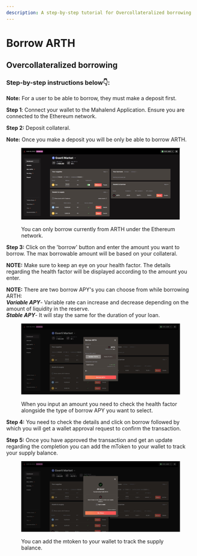 ```yaml
---
description: A step-by-step tutorial for Overcollateralized borrowing
---
```


# Borrow ARTH

## Overcollateralized borrowing

### **Step-by-step instructions below👇:**

**Note:** For a user to be able to borrow, they must make a deposit first.

**Step 1**: Connect your wallet to the Mahalend Application. Ensure you are connected to the Ethereum network.&#x20;

**Step 2:** Deposit collateral.

**Note:** Once you make a deposit you will be only be able to borrow ARTH.&#x20;

<figure><img src="../.gitbook/assets/1 (1).jpg" alt=""><figcaption><p>You can only borrow currently from ARTH under the Ethereum network.</p></figcaption></figure>

**Step 3:** Click on the 'borrow' button and enter the amount you want to borrow. The max borrowable amount will be based on your collateral.

**NOTE:** Make sure to keep an eye on your health factor.  The details regarding the health factor will be displayed according to the amount you enter.&#x20;

**NOTE:** There are two borrow APY's you can choose from while borrowing ARTH:\
_**Variable APY**_- Variable rate can increase and decrease depending on the amount of liquidity in the reserve. \
_**Stable APY**_- It will stay the same for the duration of your loan.&#x20;

<figure><img src="../.gitbook/assets/2 (3).jpg" alt=""><figcaption><p>When you input an amount you need to check the health factor alongside the type of borrow APY you want to select. </p></figcaption></figure>



**Step 4:** You need to check the details and click on borrow followed by which you will get a wallet approval request to confirm the transaction.&#x20;

**Step 5:** Once you have approved the transaction and get an update regarding the completion you can add the mToken to your wallet to track your supply balance.&#x20;

<figure><img src="../.gitbook/assets/3 (2).jpg" alt=""><figcaption><p>You can add the mtoken to your wallet to track the supply balance. </p></figcaption></figure>
